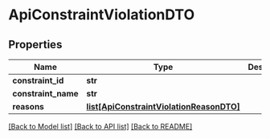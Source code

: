 # ApiConstraintViolationDTO

## Properties
Name | Type | Description | Notes
------------ | ------------- | ------------- | -------------
**constraint_id** | **str** |  | [optional] 
**constraint_name** | **str** |  | [optional] 
**reasons** | [**list[ApiConstraintViolationReasonDTO]**](ApiConstraintViolationReasonDTO.md) |  | [optional] 

[[Back to Model list]](../README.md#documentation-for-models) [[Back to API list]](../README.md#documentation-for-api-endpoints) [[Back to README]](../README.md)

